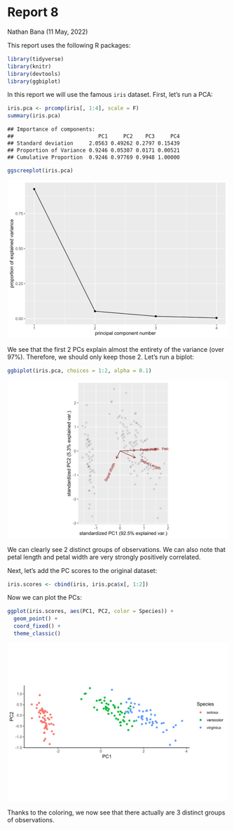 Report 8
================
Nathan Bana
(11 May, 2022)

This report uses the following R packages:

``` r
library(tidyverse)
library(knitr)
library(devtools)
library(ggbiplot)
```

In this report we will use the famous `iris` dataset. First, let’s run a
PCA:

``` r
iris.pca <- prcomp(iris[, 1:4], scale = F)
summary(iris.pca)
```

    ## Importance of components:
    ##                           PC1     PC2    PC3     PC4
    ## Standard deviation     2.0563 0.49262 0.2797 0.15439
    ## Proportion of Variance 0.9246 0.05307 0.0171 0.00521
    ## Cumulative Proportion  0.9246 0.97769 0.9948 1.00000

``` r
ggscreeplot(iris.pca)
```

![](README_files/figure-gfm/pca-1.svg)<!-- -->

We see that the first 2 PCs explain almost the entirety of the variance
(over 97%). Therefore, we should only keep those 2. Let’s run a biplot:

``` r
ggbiplot(iris.pca, choices = 1:2, alpha = 0.1)
```

![](README_files/figure-gfm/biplot-1.svg)<!-- -->

We can clearly see 2 distinct groups of observations. We can also note
that petal length and petal width are very strongly positively
correlated.

Next, let’s add the PC scores to the original dataset:

``` r
iris.scores <- cbind(iris, iris.pca$x[, 1:2])
```

Now we can plot the PCs:

``` r
ggplot(iris.scores, aes(PC1, PC2, color = Species)) +
  geom_point() +
  coord_fixed() +
  theme_classic()
```

![](README_files/figure-gfm/plot-1.svg)<!-- -->

Thanks to the coloring, we now see that there actually are 3 distinct
groups of observations.

